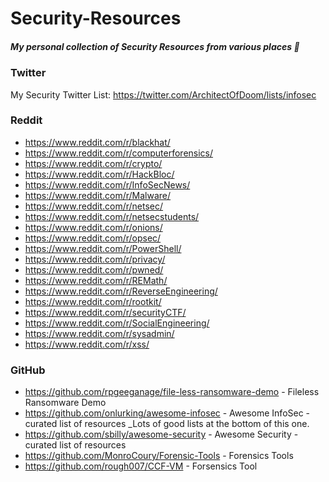 # Security-Resources
##### My personal collection of Security Resources from various places  :notebook:


### Twitter
My Security Twitter List: https://twitter.com/ArchitectOfDoom/lists/infosec

### Reddit
* https://www.reddit.com/r/blackhat/
* https://www.reddit.com/r/computerforensics/
* https://www.reddit.com/r/crypto/
* https://www.reddit.com/r/HackBloc/
* https://www.reddit.com/r/InfoSecNews/
* https://www.reddit.com/r/Malware/
* https://www.reddit.com/r/netsec/
* https://www.reddit.com/r/netsecstudents/
* https://www.reddit.com/r/onions/
* https://www.reddit.com/r/opsec/
* https://www.reddit.com/r/PowerShell/
* https://www.reddit.com/r/privacy/
* https://www.reddit.com/r/pwned/
* https://www.reddit.com/r/REMath/
* https://www.reddit.com/r/ReverseEngineering/
* https://www.reddit.com/r/rootkit/
* https://www.reddit.com/r/securityCTF/
* https://www.reddit.com/r/SocialEngineering/
* https://www.reddit.com/r/sysadmin/
* https://www.reddit.com/r/xss/


### GitHub
* https://github.com/rpgeeganage/file-less-ransomware-demo - Fileless Ransomware Demo
* https://github.com/onlurking/awesome-infosec - Awesome InfoSec - curated list of resources _Lots of good lists at the bottom of this one.
* https://github.com/sbilly/awesome-security - Awesome Security - curated list of resources
* https://github.com/MonroCoury/Forensic-Tools - Forensics Tools
* https://github.com/rough007/CCF-VM - Forsensics Tool
